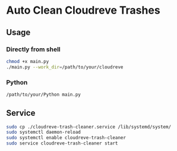 # Auto Clean Cloudreve Trashes

## Usage

### Directly from shell

```bash
chmod +x main.py
./main.py --work_dir=/path/to/your/cloudreve
```

### Python

```bash
/path/to/your/Python main.py
```

## Service

```bash
sudo cp ./cloudreve-trash-cleaner.service /lib/systemd/system/
sudo systemctl daemon-reload
sudo systemctl enable cloudreve-trash-cleaner
sudo service cloudreve-trash-cleaner start
```

